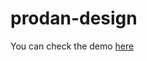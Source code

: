 # prodan-design

You can check the demo [here](https://achervona.github.io/prodan-design/src/index.html)
